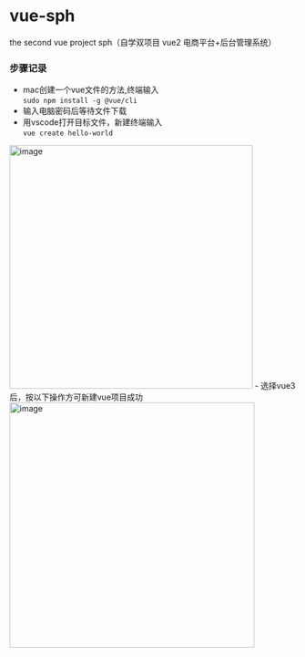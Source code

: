 # vue-sph
the second vue project sph（自学双项目 vue2 电商平台+后台管理系统）

### 步骤记录
- mac创建一个vue文件的方法,终端输入  
`sudo npm install -g @vue/cli`  
- 输入电脑密码后等待文件下载  
- 用vscode打开目标文件，新建终端输入  
`vue create hello-world`  
<img width="427" alt="image" src="https://user-images.githubusercontent.com/58143416/174252028-4fdcd779-f755-4831-8c9c-fe83c3a8ac35.png">
- 选择vue3后，按以下操作方可新建vue项目成功
<img width="430" alt="image" src="https://user-images.githubusercontent.com/58143416/174254938-579b644d-f9f1-4636-a77b-481f08679bc9.png">



